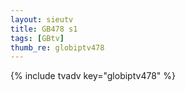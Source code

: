 ```yaml
--- 
layout: sieutv
title: GB478 s1
tags: [GBtv]
thumb_re: globiptv478
---
```

{% include tvadv key="globiptv478" %} 
